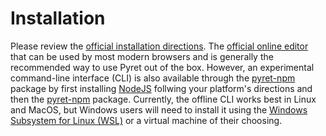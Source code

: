 # Installation

Please review the [official installation directions][install-docs]. The [official online editor][cpo] that can be used by most modern browsers and is generally the recommended way to use Pyret out of the box. However, an experimental command-line interface (CLI) is also available through the [pyret-npm][pyret-npm] package by first installing [NodeJS][node-js] follwing your platform's directions and then the [pyret-npm][pyret-npm] package. Currently, the offline CLI works best in Linux and MacOS, but Windows users will need to install it using the [Windows Subsystem for Linux (WSL)][wsl] or a virtual machine of their choosing.

[install-docs]: https://pyret.org/set-sail/
[node-js]: https://nodejs.org/en/download
[pyret-npm]: https://npm.io/package/pyret-npm
[cpo]: https://code.pyret.org/editor
[wsl]: https://learn.microsoft.com/en-us/windows/wsl/about
